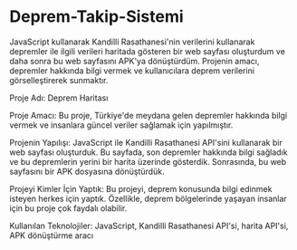 # Deprem-Takip-Sistemi
JavaScript kullanarak Kandilli Rasathanesi'nin verilerini kullanarak depremler ile ilgili verileri haritada gösteren bir web sayfası oluşturdum ve daha sonra bu web sayfasını APK'ya dönüştürdüm. Projenin amacı, depremler hakkında bilgi vermek ve kullanıcılara deprem verilerini görselleştirerek sunmaktır.


Proje Adı: Deprem Haritası

Proje Amacı: Bu proje, Türkiye'de meydana gelen depremler hakkında bilgi vermek ve insanlara güncel veriler sağlamak için yapılmıştır.

Projenin Yapılışı: JavaScript ile Kandilli Rasathanesi API'sini kullanarak bir web sayfası oluşturduk. Bu sayfada, son depremler hakkında bilgi sağladık ve bu depremlerin yerini bir harita üzerinde gösterdik. Sonrasında, bu web sayfasını bir APK dosyasına dönüştürdük.

Projeyi Kimler İçin Yaptık: Bu projeyi, deprem konusunda bilgi edinmek isteyen herkes için yaptık. Özellikle, deprem bölgelerinde yaşayan insanlar için bu proje çok faydalı olabilir.

Kullanılan Teknolojiler: JavaScript, Kandilli Rasathanesi API'si, harita API'si, APK dönüştürme aracı
